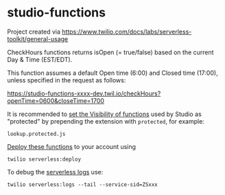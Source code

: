 # studio-functions

Project created via https://www.twilio.com/docs/labs/serverless-toolkit/general-usage

CheckHours functions returns isOpen (= true/false) based on the current Day & Time (EST/EDT).

This function assumes a default Open time (6:00) and Closed time (17:00), unless specified in the request as follows:

https://studio-functions-xxxx-dev.twil.io/checkHours?openTime=0600&closeTime=1700

It is recommended to [set the Visibility of functions](https://www.twilio.com/docs/serverless/functions-assets/visibility) used by Studio as "protected" by prepending the extension with `protected`, for example: 
```
lookup.protected.js
```

[Deploy these functions](https://www.twilio.com/docs/labs/serverless-toolkit/general-usage#deploy-a-project) to your account using
```
twilio serverless:deploy
```

To debug the [serverless logs](https://www.twilio.com/docs/serverless/api/resource/logs#serverless-toolkit-usage) use:
```
twilio serverless:logs --tail --service-sid=ZSxxx
```